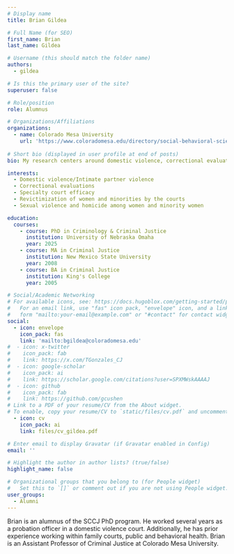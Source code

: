 ```yaml
---
# Display name
title: Brian Gildea

# Full Name (for SEO)
first_name: Brian
last_name: Gildea

# Username (this should match the folder name)
authors:
  - gildea

# Is this the primary user of the site?
superuser: false

# Role/position
role: Alumnus

# Organizations/Affiliations
organizations:
  - name: Colorado Mesa University
    url: 'https://www.coloradomesa.edu/directory/social-behavioral-sciences/brian-gildea.html'
    
# Short bio (displayed in user profile at end of posts)
bio: My research centers around domestic violence, correctional evaluations, and specialty courts.

interests:
  - Domestic violence/Intimate partner violence
  - Correctional evaluations
  - Specialty court efficacy
  - Revictimization of women and minorities by the courts
  - Sexual violence and homicide among women and minority women

education:
  courses:
    - course: PhD in Criminology & Criminal Justice
      institution: University of Nebraska Omaha
      year: 2025
    - course: MA in Criminal Justice
      institution: New Mexico State University
      year: 2008
    - course: BA in Criminal Justice
      institution: King's College
      year: 2005

# Social/Academic Networking
# For available icons, see: https://docs.hugoblox.com/getting-started/page-builder/#icons
#   For an email link, use "fas" icon pack, "envelope" icon, and a link in the
#   form "mailto:your-email@example.com" or "#contact" for contact widget.
social:
  - icon: envelope
    icon_pack: fas
    link: 'mailto:bgildea@coloradomesa.edu'
#  - icon: x-twitter
#    icon_pack: fab
#    link: https://x.com/TGonzales_CJ
#  - icon: google-scholar
#    icon_pack: ai
#    link: https://scholar.google.com/citations?user=SPXMWskAAAAJ
#  - icon: github
#    icon_pack: fab
#    link: https://github.com/gcushen
# Link to a PDF of your resume/CV from the About widget.
# To enable, copy your resume/CV to `static/files/cv.pdf` and uncomment the lines below.
  - icon: cv
    icon_pack: ai
    link: files/cv_gildea.pdf

# Enter email to display Gravatar (if Gravatar enabled in Config)
email: ''

# Highlight the author in author lists? (true/false)
highlight_name: false

# Organizational groups that you belong to (for People widget)
#   Set this to `[]` or comment out if you are not using People widget.
user_groups:
  - Alumni
---
```


Brian is an alumnus of the SCCJ PhD program. He worked several years as a probation officer in a domestic violence court. Additionally, he has prior experience working within family courts, public and behavioral health. Brian is an Assistant Professor of Criminal Justice at Colorado Mesa University.